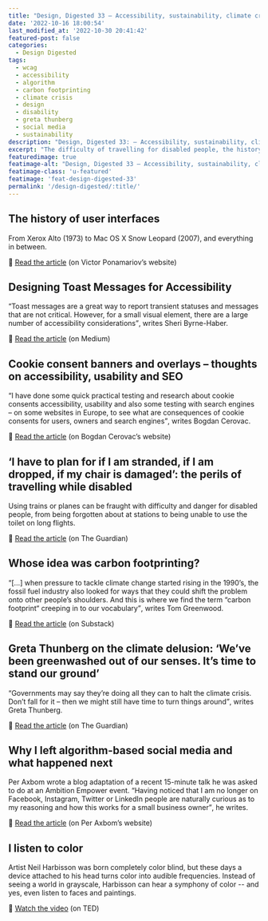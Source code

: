 ```yaml
---
title: "Design, Digested 33 – Accessibility, sustainability, climate crisis"
date: '2022-10-16 18:00:54'
last_modified_at: '2022-10-30 20:41:42'
featured-post: false
categories:
  - Design Digested
tags:
  - wcag
  - accessibility
  - algorithm
  - carbon footprinting
  - climate crisis
  - design
  - disability
  - greta thunberg
  - social media
  - sustainability
description: "Design, Digested 33: – Accessibility, sustainability, climate crisis"
excerpt: "The difficulty of travelling for disabled people, the history of user interfaces, carbon footprinting and more."
featuredimage: true
featimage-alt: "Design, Digested 33 – Accessibility, sustainability, climate crisis"
featimage-class: 'u-featured'
featimage: 'feat-design-digested-33'
permalink: '/design-digested/:title/'
---
```

## The history of user interfaces

From Xerox Alto (1973) to Mac OS X Snow Leopard (2007), and everything in between.

🔗 [Read the article](https://history.user-interface.io/) (on Victor Ponamariov’s website)

## Designing Toast Messages for Accessibility

<q>Toast messages are a great way to report transient statuses and messages that are not critical. However, for a small visual element, there are a large number of accessibility considerations</q>, writes Sheri Byrne-Haber.

🔗 [Read the article](https://sheribyrnehaber.medium.com/designing-toast-messages-for-accessibility-fb610ac364be) (on Medium)

## Cookie consent banners and overlays – thoughts on accessibility, usability and SEO

<q>I have done some quick practical testing and research about cookie consents accessibility, usability and also some testing with search engines – on some websites in Europe, to see what are consequences of cookie consents for users, owners and search engines</q>, writes Bogdan Cerovac.

🔗 [Read the article](https://cerovac.com/a11y/2020/07/cookie-consent-banners-and-overlays-thoughts-on-accessibility-usability-and-seo/) (on Bogdan Cerovac’s website)

## ‘I have to plan for if I am stranded, if I am dropped, if my chair is damaged’: the perils of travelling while disabled

Using trains or planes can be fraught with difficulty and danger for disabled people, from being forgotten about at stations to being unable to use the toilet on long flights.

🔗 [Read the article](https://www.theguardian.com/society/2022/aug/02/i-have-to-plan-for-if-i-am-stranded-if-i-am-dropped-if-my-chair-is-damaged-the-perils-of-travelling-while-disabled) (on The Guardian)

## Whose idea was carbon footprinting?

<q>[&hellip;] when pressure to tackle climate change started rising in the 1990’s, the fossil fuel industry also looked for ways that they could shift the problem onto other people’s shoulders. And this is where we find the term “carbon footprint“ creeping in to our vocabulary</q>, writes Tom Greenwood.

🔗 [Read the article](https://tomgreenwood.substack.com/p/whose-idea-was-carbon-footprinting) (on Substack)

## Greta Thunberg on the climate delusion: ‘We’ve been greenwashed out of our senses. It’s time to stand our ground’

<q>Governments may say they’re doing all they can to halt the climate crisis. Don’t fall for it – then we might still have time to turn things around</q>, writes Greta Thunberg.

🔗 [Read the article](https://www.theguardian.com/environment/2022/oct/08/greta-thunberg-climate-delusion-greenwashed-out-of-our-senses) (on The Guardian)

## Why I left algorithm-based social media and what happened next

Per Axbom wrote a blog adaptation of a recent 15-minute talk he was asked to do at an Ambition Empower event. <q>Having noticed that I am no longer on Facebook, Instagram, Twitter or LinkedIn people are naturally curious as to my reasoning and how this works for a small business owner</q>, he writes.

🔗 [Read the article](https://axbom.com/why-i-left-algorithm-based-social-media/) (on Per Axbom’s website)

## I listen to color

Artist Neil Harbisson was born completely color blind, but these days a device attached to his head turns color into audible frequencies. Instead of seeing a world in grayscale, Harbisson can hear a symphony of color -- and yes, even listen to faces and paintings.

🔗 [Watch the video](https://www.ted.com/talks/neil_harbisson_i_listen_to_color) (on TED)